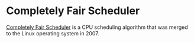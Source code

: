 # Completely Fair Scheduler
[Completely Fair Scheduler](https://en.wikipedia.org/wiki/Completely_Fair_Scheduler) is a CPU scheduling algorithm that was merged to the Linux operating system in 2007.
